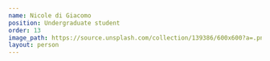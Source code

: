 ```yaml
---
name: Nicole di Giacomo
position: Undergraduate student
order: 13
image_path: https://source.unsplash.com/collection/139386/600x600?a=.png
layout: person
---
```

